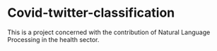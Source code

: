 # Covid-twitter-classification

This is a project concerned with the contribution of Natural Language Processing in the health sector.
